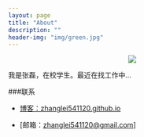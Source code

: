 ```yaml
---
layout: page
title: "About"
description: ""
header-img: "img/green.jpg"
---
```



<center>
    <p><img src="http://7xlfkx.com1.z0.glb.clouddn.com/white2.jpg" align="center"></p>
</center>

我是张磊，在校学生。最近在找工作中...

###联系

- [博客：zhanglei541120.github.io](http://zhanglei541120.github.io)

- [邮箱：zhanglei541120@gmail.com]




